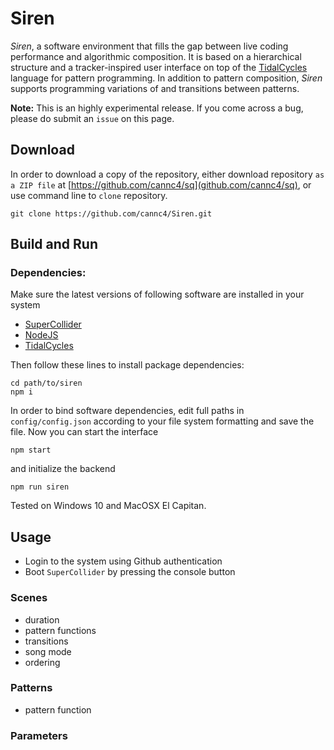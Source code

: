 # Siren

*Siren*, a software environment that fills the gap between live coding performance and algorithmic composition. It is based on a hierarchical structure and a tracker-inspired user interface on top of the [TidalCycles](https://github.com/tidalcycles/Tidal/) language for pattern programming. In addition to pattern composition, *Siren* supports programming variations of and transitions between patterns. 

**Note:** This is an highly experimental release. If you come across a bug, please do submit an `issue` on this page.

## Download 

In order to download a copy of the repository, either download repository `as a ZIP file` at [https://github.com/cannc4/sq](github.com/cannc4/sq), or use command line to `clone` repository.

```
git clone https://github.com/cannc4/Siren.git
```

## Build and Run

### Dependencies:
Make sure the latest versions of following software are installed in your system

- [SuperCollider](http://supercollider.github.io/download.html)
- [NodeJS](https://nodejs.org/en/download/)
- [TidalCycles](https://tidalcycles.org/getting_started.html)

Then follow these lines to install package dependencies:

```
cd path/to/siren
npm i
```

In order to bind software dependencies, edit full paths in `config/config.json` according to your file system formatting and save the file. Now you can start the interface
```
npm start
```

and initialize the backend
```
npm run siren
```


Tested on Windows 10 and MacOSX El Capitan.

## Usage

- Login to the system using Github authentication
- Boot `SuperCollider` by pressing the console button

### Scenes
 - duration
 - pattern functions
 - transitions
 - song mode
 - ordering

### Patterns
 - pattern function


### Parameters

